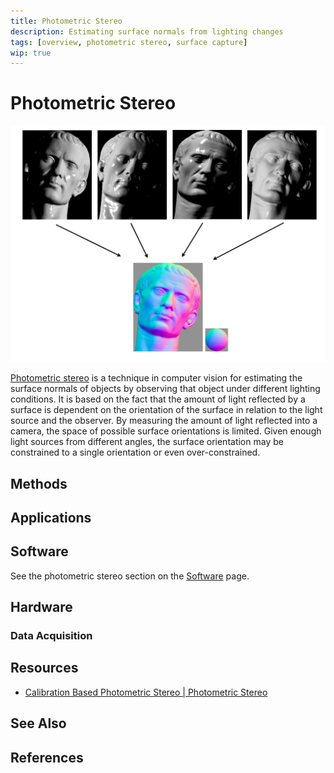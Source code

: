 ```yaml
---
title: Photometric Stereo
description: Estimating surface normals from lighting changes
tags: [overview, photometric stereo, surface capture]
wip: true
---
```


# Photometric Stereo

![Example image - photometric stereo](photometric_stereo.png)

[Photometric stereo](https://en.wikipedia.org/wiki/Photometric_stereo) is a technique in computer vision for estimating the surface normals of objects by observing that object under different lighting conditions. It is based on the fact that the amount of light reflected by a surface is dependent on the orientation of the surface in relation to the light source and the observer. By measuring the amount of light reflected into a camera, the space of possible surface orientations is limited. Given enough light sources from different angles, the surface orientation may be constrained to a single orientation or even over-constrained. 

## Methods

<!-- ### Child Information -->

<!-- For topics which need to break down even further, IE specific details about feature detection. If this information block gets too busy its best split into its own page. -->

## Applications

## Software

<!-- Please list any software here. There can be comparison charts for features however there must be zero bias in this Any and all bias will be removed. -->

See the photometric stereo section on the [Software](Software.md) page.

## Hardware

### Data Acquisition

## Resources

* [Calibration Based Photometric Stereo | Photometric Stereo](https://www.youtube.com/watch?v=os42t1Jb9IA)

## See Also

<!-- Is the subject similar to another, but not linked directly in this page? Please link to any other topics that may be similar that people would want to read more on -->

## References

<!-- Any references made in this can be cited here and linked. We do not mind links to blogs or youtube videos, as a lot of topics in this field are uncovered by trial and error, so we can expect a lot of community sourced information to come in this form. -->